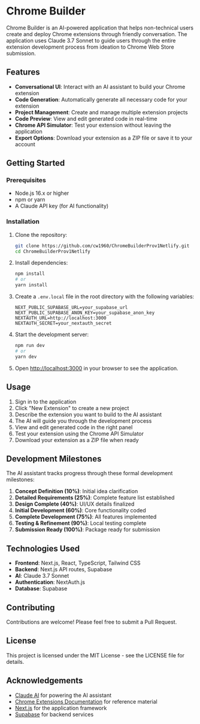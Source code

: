 # Chrome Builder

Chrome Builder is an AI-powered application that helps non-technical users create and deploy Chrome extensions through friendly conversation. The application uses Claude 3.7 Sonnet to guide users through the entire extension development process from ideation to Chrome Web Store submission.

## Features

- **Conversational UI**: Interact with an AI assistant to build your Chrome extension
- **Code Generation**: Automatically generate all necessary code for your extension
- **Project Management**: Create and manage multiple extension projects
- **Code Preview**: View and edit generated code in real-time
- **Chrome API Simulator**: Test your extension without leaving the application
- **Export Options**: Download your extension as a ZIP file or save it to your account

## Getting Started

### Prerequisites

- Node.js 16.x or higher
- npm or yarn
- A Claude API key (for AI functionality)

### Installation

1. Clone the repository:
   ```bash
   git clone https://github.com/cw1960/ChromeBuilderProv1Netlify.git
   cd ChromeBuilderProv1Netlify
   ```

2. Install dependencies:
   ```bash
   npm install
   # or
   yarn install
   ```

3. Create a `.env.local` file in the root directory with the following variables:
   ```
   NEXT_PUBLIC_SUPABASE_URL=your_supabase_url
   NEXT_PUBLIC_SUPABASE_ANON_KEY=your_supabase_anon_key
   NEXTAUTH_URL=http://localhost:3000
   NEXTAUTH_SECRET=your_nextauth_secret
   ```

4. Start the development server:
   ```bash
   npm run dev
   # or
   yarn dev
   ```

5. Open [http://localhost:3000](http://localhost:3000) in your browser to see the application.

## Usage

1. Sign in to the application
2. Click "New Extension" to create a new project
3. Describe the extension you want to build to the AI assistant
4. The AI will guide you through the development process
5. View and edit generated code in the right panel
6. Test your extension using the Chrome API Simulator
7. Download your extension as a ZIP file when ready

## Development Milestones

The AI assistant tracks progress through these formal development milestones:

1. **Concept Definition (10%)**: Initial idea clarification
2. **Detailed Requirements (25%)**: Complete feature list established
3. **Design Complete (40%)**: UI/UX details finalized
4. **Initial Development (60%)**: Core functionality coded
5. **Complete Development (75%)**: All features implemented
6. **Testing & Refinement (90%)**: Local testing complete
7. **Submission Ready (100%)**: Package ready for submission

## Technologies Used

- **Frontend**: Next.js, React, TypeScript, Tailwind CSS
- **Backend**: Next.js API routes, Supabase
- **AI**: Claude 3.7 Sonnet
- **Authentication**: NextAuth.js
- **Database**: Supabase

## Contributing

Contributions are welcome! Please feel free to submit a Pull Request.

## License

This project is licensed under the MIT License - see the LICENSE file for details.

## Acknowledgements

- [Claude AI](https://www.anthropic.com/claude) for powering the AI assistant
- [Chrome Extensions Documentation](https://developer.chrome.com/docs/extensions/) for reference material
- [Next.js](https://nextjs.org/) for the application framework
- [Supabase](https://supabase.io/) for backend services 
